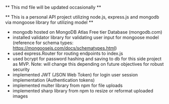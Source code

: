** This md file will be updated occasionally ** 

** This is a personal API project utilizing node.js, express.js and mongodb via mongoose library for utilizing model **

- mongodb hosted on MongoDB Atlas Free tier Database (mongodb.com)
- installed validator library for validating user input for mongoose model (reference for schema types: https://mongoosejs.com/docs/schematypes.html)
- used express.Router for routing endpoints to index.js
- used bcrypt for password hashing and saving to db for this side project as MVP. Note: will change this depending on future objectives for robust security
- implemented JWT (JSON Web Token) for login user session implementation (Authentication tokens)
- implemented multer library from npm for file uploads
- implemented sharp library from npm to resize or reformat uploaded images


